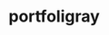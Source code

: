 # portfoligray
<!-- 
WHEN I am presented with the Contact section
THEN I see a contact form with fields for a name, an email address, and a message
WHEN I am presented with the Resume section
THEN I see a link to a downloadable resume and a list of the developer’s proficiencies
Mock-Up -->